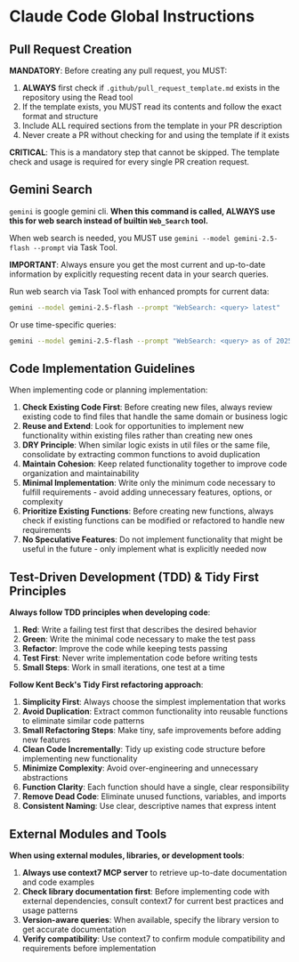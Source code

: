 # Claude Code Global Instructions

## Pull Request Creation

**MANDATORY**: Before creating any pull request, you MUST:

1. **ALWAYS** first check if `.github/pull_request_template.md` exists in the repository using the Read tool
2. If the template exists, you MUST read its contents and follow the exact format and structure
3. Include ALL required sections from the template in your PR description
4. Never create a PR without checking for and using the template if it exists

**CRITICAL**: This is a mandatory step that cannot be skipped. The template check and usage is required for every single PR creation request.

## Gemini Search

`gemini` is google gemini cli. **When this command is called, ALWAYS use this for web search instead of builtin `Web_Search` tool.**

When web search is needed, you MUST use `gemini --model gemini-2.5-flash --prompt` via Task Tool.

**IMPORTANT**: Always ensure you get the most current and up-to-date information by explicitly requesting recent data in your search queries.

Run web search via Task Tool with enhanced prompts for current data:

```bash
gemini --model gemini-2.5-flash --prompt "WebSearch: <query> latest"
```

Or use time-specific queries:

```bash
gemini --model gemini-2.5-flash --prompt "WebSearch: <query> as of 2025 current status latest updates"
```

## Code Implementation Guidelines

When implementing code or planning implementation:

1. **Check Existing Code First**: Before creating new files, always review existing code to find files that handle the same domain or business logic
2. **Reuse and Extend**: Look for opportunities to implement new functionality within existing files rather than creating new ones
3. **DRY Principle**: When similar logic exists in util files or the same file, consolidate by extracting common functions to avoid duplication
4. **Maintain Cohesion**: Keep related functionality together to improve code organization and maintainability
5. **Minimal Implementation**: Write only the minimum code necessary to fulfill requirements - avoid adding unnecessary features, options, or complexity
6. **Prioritize Existing Functions**: Before creating new functions, always check if existing functions can be modified or refactored to handle new requirements
7. **No Speculative Features**: Do not implement functionality that might be useful in the future - only implement what is explicitly needed now

## Test-Driven Development (TDD) & Tidy First Principles

**Always follow TDD principles when developing code**:

1. **Red**: Write a failing test first that describes the desired behavior
2. **Green**: Write the minimal code necessary to make the test pass
3. **Refactor**: Improve the code while keeping tests passing
4. **Test First**: Never write implementation code before writing tests
5. **Small Steps**: Work in small iterations, one test at a time

**Follow Kent Beck's Tidy First refactoring approach**:

1. **Simplicity First**: Always choose the simplest implementation that works
2. **Avoid Duplication**: Extract common functionality into reusable functions to eliminate similar code patterns
3. **Small Refactoring Steps**: Make tiny, safe improvements before adding new features
4. **Clean Code Incrementally**: Tidy up existing code structure before implementing new functionality
5. **Minimize Complexity**: Avoid over-engineering and unnecessary abstractions
6. **Function Clarity**: Each function should have a single, clear responsibility
7. **Remove Dead Code**: Eliminate unused functions, variables, and imports
8. **Consistent Naming**: Use clear, descriptive names that express intent

## External Modules and Tools

**When using external modules, libraries, or development tools**:

1. **Always use context7 MCP server** to retrieve up-to-date documentation and code examples
2. **Check library documentation first**: Before implementing code with external dependencies, consult context7 for current best practices and usage patterns
3. **Version-aware queries**: When available, specify the library version to get accurate documentation
4. **Verify compatibility**: Use context7 to confirm module compatibility and requirements before implementation

